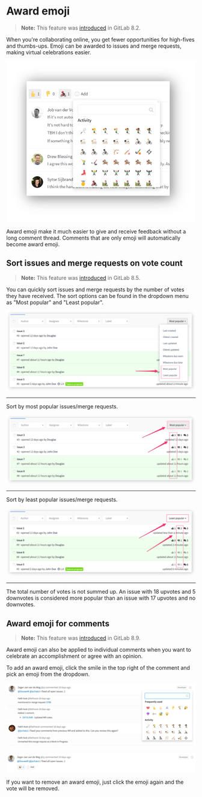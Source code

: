 # Award emoji

>**Note:**
This feature was [introduced][1825] in GitLab 8.2.

When you're collaborating online, you get fewer opportunities for high-fives
and thumbs-ups. Emoji can be awarded to issues and merge requests, making
virtual celebrations easier.

![Award emoji](img/award_emoji_select.png)

Award emoji make it much easier to give and receive feedback without a long
comment thread. Comments that are only emoji will automatically become
award emoji.

## Sort issues and merge requests on vote count

>**Note:**
This feature was [introduced][2871] in GitLab 8.5.

You can quickly sort issues and merge requests by the number of votes they
have received. The sort options can be found in the dropdown menu as "Most
popular" and "Least popular".

![Votes sort options](img/award_emoji_votes_sort_options.png)

---

Sort by most popular issues/merge requests.

![Votes sort by most popular](img/award_emoji_votes_most_popular.png)

---

Sort by least popular issues/merge requests.

![Votes sort by least popular](img/award_emoji_votes_least_popular.png)

---

The total number of votes is not summed up. An issue with 18 upvotes and 5
downvotes is considered more popular than an issue with 17 upvotes and no
downvotes.

## Award emoji for comments

>**Note:**
This feature was [introduced][4291] in GitLab 8.9.

Award emoji can also be applied to individual comments when you want to
celebrate an accomplishment or agree with an opinion.

To add an award emoji, click the smile in the top right of the comment and pick
an emoji from the dropdown.

![Picking an emoji for a comment](img/award_emoji_comment_picker.png)

![An award emoji has been applied to a comment](img/award_emoji_comment_awarded.png)

If you want to remove an award emoji, just click the emoji again and the vote
will be removed.

[2871]: https://gitlab.com/gitlab-org/gitlab-ce/merge_requests/2781
[1825]: https://gitlab.com/gitlab-org/gitlab-ce/merge_requests/1825
[4291]: https://gitlab.com/gitlab-org/gitlab-ce/merge_requests/4291
